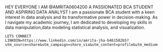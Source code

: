 HEY EVERYONE I AM @AMRITA0604200
    A PASSIONATED BCA STUDENT AND ASPIRING DATA ANALYST
    I am a passionate BCA student with a keen interest in data analysis and its transformative power in decision-making.
    As I navigate my academic journey, I am dedicated to developing my skills in data manipulation,data modeling statistical analysis, and visualization.

    LETS CONNECT
    LINKDIN=https://www.linkedin.com/in/amrita-jha-b461582b5?utm_source=share&utm_campaign=share_via&utm_content=profile&utm_medium=android_app


<!---
AMRITA06042005/AMRITA06042005 is a ✨ special ✨ repository because its `README.md` (this file) appears on your GitHub profile.
You can click the Preview link to take a look at your changes.
--->
